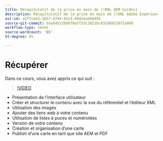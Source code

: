 ```yaml
---
title: Récapitulatif de la prise en main de [!DNL AEM Guides]
description: Récapitulatif de la prise en main de [!DNL Adobe Experience Manager Guides]
exl-id: a1f7cee3-2657-4744-95c4-09d3eadb8492
source-git-commit: b5e64512956f0a7f33c2021bc431d69239f2a088
workflow-type: tm+mt
source-wordcount: '65'
ht-degree: 0%

---
```


# Récupérer

Dans ce cours, vous avez appris ce qui suit :

>[!VIDEO](https://video.tv.adobe.com/v/336660?quality=12&learn=on)

- Présentation de l’interface utilisateur
- Créer et structurer le contenu avec la vue du référentiel et l’éditeur XML
- Utilisation des images
- Ajouter des liens web à votre contenu
- Utilisation de listes à puces et numérotées
- Version de votre contenu
- Création et organisation d’une carte
- Publish d’une carte en tant que site AEM et PDF
